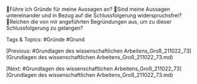 Führe ich Gründe für meine Aussagen an?
Sind meine Aussagen untereinander und in Bezug auf die Schlussfolgerung 
widerspruchsfrei?
Reichen die von mir angeführten Begründungen aus, um zu dieser 
Schlussfolgerung zu gelangen?

   Tags & Topics:
   #Gründe
   #Grund

[Previous: #Grundlagen des wissenschaftlichen Arbeitens_Groß_211022_73](Grundlagen des wissenschaftlichen Arbeitens_Groß_211022_73.md)

[Next: #Grundlagen des wissenschaftlichen Arbeitens_Groß_211022_73](Grundlagen des wissenschaftlichen Arbeitens_Groß_211022_73.md)